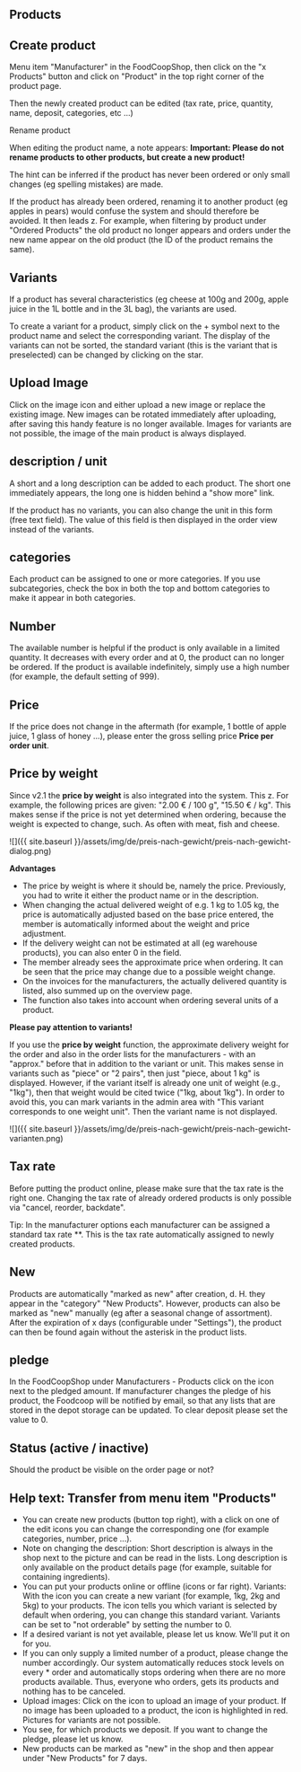 ## Products

## Create product

Menu item "Manufacturer" in the FoodCoopShop, then click on the "x Products" button and click on "Product" in the top right corner of the product page.

Then the newly created product can be edited (tax rate, price, quantity, name, deposit, categories, etc ...)

Rename product

When editing the product name, a note appears: **Important: Please do not rename products to other products, but create a new product!**

The hint can be inferred if the product has never been ordered or only small changes (eg spelling mistakes) are made.

If the product has already been ordered, renaming it to another product (eg apples in pears) would confuse the system and should therefore be avoided. It then leads z. For example, when filtering by product under "Ordered Products" the old product no longer appears and orders under the new name appear on the old product (the ID of the product remains the same).

## Variants

If a product has several characteristics (eg cheese at 100g and 200g, apple juice in the 1L bottle and in the 3L bag), the variants are used.

To create a variant for a product, simply click on the + symbol next to the product name and select the corresponding variant. The display of the variants can not be sorted, the standard variant (this is the variant that is preselected) can be changed by clicking on the star.

## Upload Image

Click on the image icon and either upload a new image or replace the existing image. New images can be rotated immediately after uploading, after saving this handy feature is no longer available. Images for variants are not possible, the image of the main product is always displayed.

## description / unit

A short and a long description can be added to each product. The short one immediately appears, the long one is hidden behind a "show more" link.

If the product has no variants, you can also change the unit in this form (free text field). The value of this field is then displayed in the order view instead of the variants.

## categories

Each product can be assigned to one or more categories. If you use subcategories, check the box in both the top and bottom categories to make it appear in both categories.

## Number

The available number is helpful if the product is only available in a limited quantity. It decreases with every order and at 0, the product can no longer be ordered. If the product is available indefinitely, simply use a high number (for example, the default setting of 999).

## Price

If the price does not change in the aftermath (for example, 1 bottle of apple juice, 1 glass of honey ...), please enter the gross selling price **Price per order unit**.

## Price by weight

Since v2.1 the **price by weight** is also integrated into the system. This z. For example, the following prices are given: "2.00 € / 100 g", "15.50 € / kg". This makes sense if the price is not yet determined when ordering, because the weight is expected to change, such. As often with meat, fish and cheese.

![]({{ site.baseurl }}/assets/img/de/preis-nach-gewicht/preis-nach-gewicht-dialog.png)

**Advantages**

* The price by weight is where it should be, namely the price. Previously, you had to write it either the product name or in the description.
* When changing the actual delivered weight of e.g. 1 kg to 1.05 kg, the price is automatically adjusted based on the base price entered, the member is automatically informed about the weight and price adjustment.
* If the delivery weight can not be estimated at all (eg warehouse products), you can also enter 0 in the field.
* The member already sees the approximate price when ordering. It can be seen that the price may change due to a possible weight change.
* On the invoices for the manufacturers, the actually delivered quantity is listed, also summed up on the overview page.
* The function also takes into account when ordering several units of a product.

**Please pay attention to variants!**

If you use the **price by weight** function, the approximate delivery weight for the order and also in the order lists for the manufacturers - with an "approx." before that in addition to the variant or unit. This makes sense in variants such as "piece" or "2 pairs", then just "piece, about 1 kg" is displayed. However, if the variant itself is already one unit of weight (e.g., "1kg"), then that weight would be cited twice ("1kg, about 1kg"). In order to avoid this, you can mark variants in the admin area with "This variant corresponds to one weight unit". Then the variant name is not displayed.

![]({{ site.baseurl }}/assets/img/de/preis-nach-gewicht/preis-nach-gewicht-varianten.png)

## Tax rate

Before putting the product online, please make sure that the tax rate is the right one. Changing the tax rate of already ordered products is only possible via "cancel, reorder, backdate".

Tip: In the manufacturer options each manufacturer can be assigned a standard tax rate **. This is the tax rate automatically assigned to newly created products.

## New

Products are automatically "marked as new" after creation, d. H. they appear in the "category" "New Products". However, products can also be marked as "new" manually (eg after a seasonal change of assortment). After the expiration of x days (configurable under "Settings"), the product can then be found again without the asterisk in the product lists.

## pledge

In the FoodCoopShop under Manufacturers - Products click on the icon next to the pledged amount. If manufacturer changes the pledge of his product, the Foodcoop will be notified by email, so that any lists that are stored in the depot storage can be updated. To clear deposit please set the value to 0.

## Status (active / inactive)

Should the product be visible on the order page or not?

## Help text: Transfer from menu item "Products"
* You can create new products (button top right), with a click on one of the edit icons you can change the corresponding one (for example categories, number, price ...).
* Note on changing the description: Short description is always in the shop next to the picture and can be read in the lists. Long description is only available on the product details page (for example, suitable for containing ingredients).
* You can put your products online or offline (icons or far right).
Variants: With the icon you can create a new variant (for example, 1kg, 2kg and 5kg) to your products. The icon tells you which variant is selected by default when ordering, you can change this standard variant. Variants can be set to "not orderable" by setting the number to 0.
* If a desired variant is not yet available, please let us know. We'll put it on for you.
* If you can only supply a limited number of a product, please change the number accordingly. Our system automatically reduces stock levels on every * order and automatically stops ordering when there are no more products available. Thus, everyone who orders, gets its products and nothing has to be canceled.
* Upload images: Click on the icon to upload an image of your product. If no image has been uploaded to a product, the icon is highlighted in red. Pictures for variants are not possible.
* You see, for which products we deposit. If you want to change the pledge, please let us know.
* New products can be marked as "new" in the shop and then appear under "New Products" for 7 days.